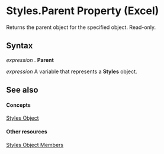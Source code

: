 
# Styles.Parent Property (Excel)

Returns the parent object for the specified object. Read-only.


## Syntax

 _expression_ . **Parent**

 _expression_ A variable that represents a **Styles** object.


## See also


#### Concepts


[Styles Object](146effdc-e007-814d-b110-f7bd944fc15f.md)
#### Other resources


[Styles Object Members](79790248-557c-ff11-94e0-4d9c8f4f71c0.md)
